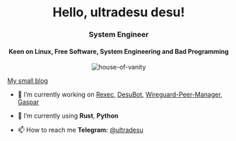 <h1 align="center">Hello, ultradesu desu!</h1>
<h3 align="center">System Engineer</h3>
<h4 align="center">Keen on Linux, Free Software, System Engineering and Bad Programming</h3>

<p align="center"> <img src="https://komarev.com/ghpvc/?username=house-of-vanity&label=Visitors&color=0e75b6&style=flat-square" alt="house-of-vanity" /> </p>

<a href="https://btwiusearch.net/">My small blog</a>

- 🔭 I’m currently working on [Rexec](https://github.com/house-of-vanity/rexec), [DesuBot](https://github.com/house-of-vanity/desubot), [Wireguard-Peer-Manager](https://github.com/house-of-vanity/Wireguard-Peer-Manager), [Gaspar](https://github.com/house-of-vanity/gaspar)

- 🌱 I’m currently using **Rust**, **Python**

- 📫 How to reach me **Telegram:** [@ultradesu](tg:@ultradesu)
